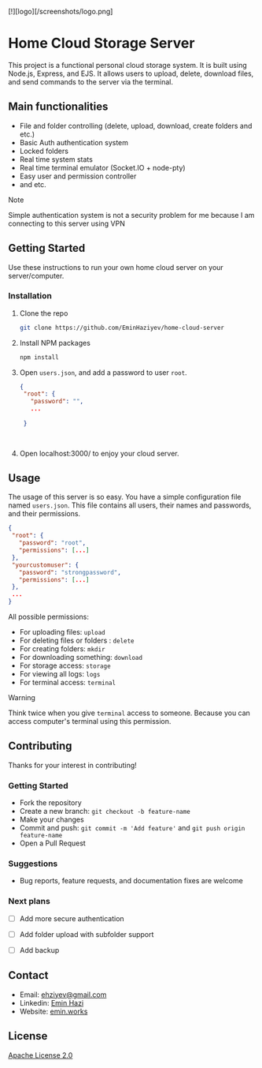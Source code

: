 [!][logo][/screenshots/logo.png]
# Home Cloud Storage Server

This project is a functional personal cloud storage system. It is built using Node.js, Express, and EJS. It allows users to upload, delete, download files, and send commands to the server via the terminal.

## Main functionalities

-  File and folder controlling (delete, upload, download, create folders and etc.)
-  Basic Auth authentication system
- Locked folders
- Real time system stats
- Real time terminal emulator (Socket.IO + node-pty)
- Easy user and permission controller
- and etc.

> [!NOTE]
> Simple authentication system is not a security problem for me because I am connecting to this server using VPN


## Getting Started
Use these instructions to run your own home cloud server on your server/computer.

### Installation




1. Clone the repo
   ```sh
   git clone https://github.com/EminHaziyev/home-cloud-server
   ```
2. Install NPM packages
   ```sh
   npm install
   ```
3. Open `users.json`, and add a password to user `root`.
   ```json
   {
    "root": {
      "password": "",
      ...
 
    }
  
  
   ```
4. Open localhost:3000/ to enjoy your cloud server.

## Usage

The usage of this server is so easy. You have a simple configuration file named `users.json`. This file contains all users, their names and passwords, and their permissions.
   ```json
  {
    "root": {
      "password": "root",
      "permissions": [...]
    },
    "yourcustomuser": {
      "password": "strongpassword",
      "permissions": [...]
    },
    ...
  }
  
  
  ```

All possible permissions:
 - For uploading files: `upload` 
 - For deleting files or folders : `delete`
 - For creating folders: `mkdir`
 - For downloading something: `download`
 - For storage access: `storage`
 - For viewing all logs: `logs`
 - For terminal access:  `terminal`

> [!WARNING]
> Think twice when you give `terminal` access to someone. Because you can access computer's terminal using this permission.





## Contributing

Thanks for your interest in contributing!

### Getting Started
- Fork the repository
- Create a new branch: `git checkout -b feature-name`
- Make your changes
- Commit and push: `git commit -m 'Add feature'` and `git push origin feature-name`
- Open a Pull Request


### Suggestions
- Bug reports, feature requests, and documentation fixes are welcome

### Next plans
- [ ] Add more secure authentication
- [ ] Add folder upload with subfolder support
- [ ] Add backup


## Contact
 - Email: [ehziyev@gmail.com](mailto:ehziyev@gmail.com)
 - Linkedin: [Emin Hazi](https://emin.works/linkedin)
 - Website: [emin.works](https://emin.works)

## License

[Apache License 2.0](https://github.com/EminHaziyev/home-cloud-server/blob/main/LICENSE)


